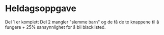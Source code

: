 # Heldagsoppgave
Del 1 er komplett
Del 2 mangler "slemme barn" og de få de to knappene til å fungere + 25% sansynnlighet for å bli blacklisted.
